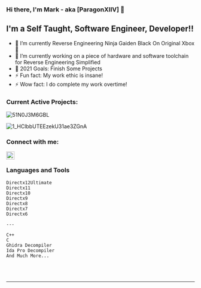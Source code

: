 ### Hi there, I'm Mark - aka [ParagonXIIV] 👋


## I'm a Self Taught, Software Engineer, Developer!!

- 🌱 I’m currently Reverse Engineering Ninja Gaiden Black On Original Xbox 🤣
- 🌱 I’m currently working on a piece of hardware and software toolchain for Reverse Engineering Simplified
- 🥅 2021 Goals: Finish Some Projects
- ⚡ Fun fact: My work ethic is insane!
- ⚡ Wow fact: I do complete my work overtime!


### Current Active Projects:

![51N0J3M6GBL](https://user-images.githubusercontent.com/87882906/127957301-5597f6b7-9fbe-4fcc-9b0d-29aa902e8624.jpg)

![1_HClbbUTEEzekU31ae3ZGnA](https://user-images.githubusercontent.com/87882906/129735461-4b517381-c94c-46dd-9102-2bd2b1ba2e85.png)


### Connect with me:

[<img align="left" alt="ParagonXIIV | YouTube" width="22px" src="https://cdn.jsdelivr.net/npm/simple-icons@v3/icons/youtube.svg" />][youtube]

<br />

### Languages and Tools

    Directx12Ultimate
    Directx11
    Directx10
    Directx9
    Directx8
    Directx7
    Directx6

    ---

    C++
    C
    Ghidra Decompiler
    Ida Pro Decompiler
    And Much More...

<br />
<br />

---

[youtube]: https://www.youtube.com/channel/UCLhV_hTt-Eg-JW3-yRDSn1g
